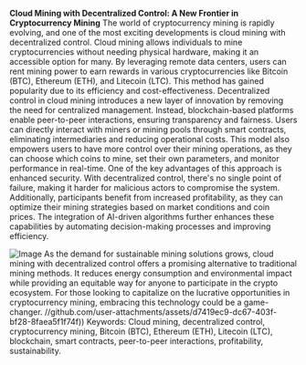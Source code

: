 **Cloud Mining with Decentralized Control: A New Frontier in Cryptocurrency Mining**
The world of cryptocurrency mining is rapidly evolving, and one of the most exciting developments is cloud mining with decentralized control. Cloud mining allows individuals to mine cryptocurrencies without needing physical hardware, making it an accessible option for many. By leveraging remote data centers, users can rent mining power to earn rewards in various cryptocurrencies like Bitcoin (BTC), Ethereum (ETH), and Litecoin (LTC). This method has gained popularity due to its efficiency and cost-effectiveness.
Decentralized control in cloud mining introduces a new layer of innovation by removing the need for centralized management. Instead, blockchain-based platforms enable peer-to-peer interactions, ensuring transparency and fairness. Users can directly interact with miners or mining pools through smart contracts, eliminating intermediaries and reducing operational costs. This model also empowers users to have more control over their mining operations, as they can choose which coins to mine, set their own parameters, and monitor performance in real-time.
One of the key advantages of this approach is enhanced security. With decentralized control, there's no single point of failure, making it harder for malicious actors to compromise the system. Additionally, participants benefit from increased profitability, as they can optimize their mining strategies based on market conditions and coin prices. The integration of AI-driven algorithms further enhances these capabilities by automating decision-making processes and improving efficiency.

![Image](https://github.com/user-attachments/assets/4a25d116-2220-4385-b08e-f287af8fcbc4)
As the demand for sustainable mining solutions grows, cloud mining with decentralized control offers a promising alternative to traditional mining methods. It reduces energy consumption and environmental impact while providing an equitable way for anyone to participate in the crypto ecosystem. For those looking to capitalize on the lucrative opportunities in cryptocurrency mining, embracing this technology could be a game-changer.
 //github.com/user-attachments/assets/d7419ec9-dc67-403f-bf28-8faea5f1f74f))
Keywords: Cloud mining, decentralized control, cryptocurrency mining, Bitcoin (BTC), Ethereum (ETH), Litecoin (LTC), blockchain, smart contracts, peer-to-peer interactions, profitability, sustainability.
